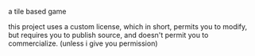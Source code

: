 a tile based game

this project uses a custom license, which in short, permits you to modify, but requires you to publish source, and doesn't permit you to commercialize. (unless i give you permission)
